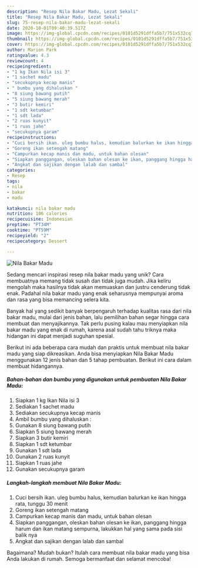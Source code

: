 ```yaml
---
description: "Resep Nila Bakar Madu, Lezat Sekali"
title: "Resep Nila Bakar Madu, Lezat Sekali"
slug: 75-resep-nila-bakar-madu-lezat-sekali
date: 2020-10-01T09:40:39.517Z
image: https://img-global.cpcdn.com/recipes/0101d5291dffa5b7/751x532cq70/nila-bakar-madu-foto-resep-utama.jpg
thumbnail: https://img-global.cpcdn.com/recipes/0101d5291dffa5b7/751x532cq70/nila-bakar-madu-foto-resep-utama.jpg
cover: https://img-global.cpcdn.com/recipes/0101d5291dffa5b7/751x532cq70/nila-bakar-madu-foto-resep-utama.jpg
author: Marion Park
ratingvalue: 4.3
reviewcount: 4
recipeingredient:
- "1 kg Ikan Nila isi 3"
- "1 sachet madu"
- "secukupnya kecap manis"
- " bumbu yang dihaluskan "
- "8 siung bawang putih"
- "5 siung bawang merah"
- "3 butir kemiri"
- "1 sdt ketumbar"
- "1 sdt lada"
- "2 ruas kunyit"
- "1 ruas jahe"
- "secukupnya garam"
recipeinstructions:
- "Cuci bersih ikan. uleg bumbu halus, kemudian balurkan ke ikan hingga rata, tunggu 30 menit"
- "Goreng ikan setengah matang"
- "Campurkan kecap manis dan madu, untuk bahan olesan"
- "Siapkan panggangan, oleskan bahan olesan ke ikan, panggang hingga harum dan ikan matang sempurna, lakukkan hal yang sama pada sisi balik nya"
- "Angkat dan sajikan dengan lalab dan sambal"
categories:
- Resep
tags:
- nila
- bakar
- madu

katakunci: nila bakar madu 
nutrition: 106 calories
recipecuisine: Indonesian
preptime: "PT34M"
cooktime: "PT59M"
recipeyield: "2"
recipecategory: Dessert

---
```



![Nila Bakar Madu](https://img-global.cpcdn.com/recipes/0101d5291dffa5b7/751x532cq70/nila-bakar-madu-foto-resep-utama.jpg)

Sedang mencari inspirasi resep nila bakar madu yang unik? Cara membuatnya memang tidak susah dan tidak juga mudah. Jika keliru mengolah maka hasilnya tidak akan memuaskan dan justru cenderung tidak enak. Padahal nila bakar madu yang enak seharusnya mempunyai aroma dan rasa yang bisa memancing selera kita.



Banyak hal yang sedikit banyak berpengaruh terhadap kualitas rasa dari nila bakar madu, mulai dari jenis bahan, lalu pemilihan bahan segar hingga cara membuat dan menyajikannya. Tak perlu pusing kalau mau menyiapkan nila bakar madu yang enak di rumah, karena asal sudah tahu triknya maka hidangan ini dapat menjadi suguhan spesial.


Berikut ini ada beberapa cara mudah dan praktis untuk membuat nila bakar madu yang siap dikreasikan. Anda bisa menyiapkan Nila Bakar Madu menggunakan 12 jenis bahan dan 5 tahap pembuatan. Berikut ini cara dalam membuat hidangannya.

<!--inarticleads1-->

##### Bahan-bahan dan bumbu yang digunakan untuk pembuatan Nila Bakar Madu:

1. Siapkan 1 kg Ikan Nila isi 3
1. Sediakan 1 sachet madu
1. Sediakan secukupnya kecap manis
1. Ambil  bumbu yang dihaluskan :
1. Gunakan 8 siung bawang putih
1. Siapkan 5 siung bawang merah
1. Siapkan 3 butir kemiri
1. Siapkan 1 sdt ketumbar
1. Gunakan 1 sdt lada
1. Gunakan 2 ruas kunyit
1. Siapkan 1 ruas jahe
1. Gunakan secukupnya garam




<!--inarticleads2-->

##### Langkah-langkah membuat Nila Bakar Madu:

1. Cuci bersih ikan. uleg bumbu halus, kemudian balurkan ke ikan hingga rata, tunggu 30 menit
1. Goreng ikan setengah matang
1. Campurkan kecap manis dan madu, untuk bahan olesan
1. Siapkan panggangan, oleskan bahan olesan ke ikan, panggang hingga harum dan ikan matang sempurna, lakukkan hal yang sama pada sisi balik nya
1. Angkat dan sajikan dengan lalab dan sambal




Bagaimana? Mudah bukan? Itulah cara membuat nila bakar madu yang bisa Anda lakukan di rumah. Semoga bermanfaat dan selamat mencoba!

